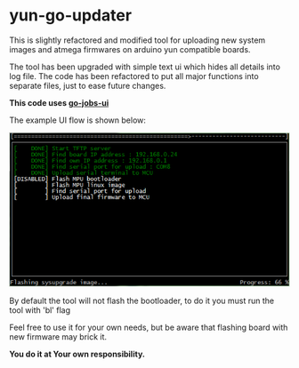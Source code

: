 # yun-go-updater

This is slightly refactored and modified tool for uploading new system images and atmega firmwares on arduino yun compatible boards.

The tool has been upgraded with simple text ui which hides all details into log file.
The code has been refactored to put all major functions into separate files, just to ease future changes.

**This code uses [go-jobs-ui](https://github.com/mic90/go-jobs-ui)**

The example UI flow is shown below:

![Screenshot](screenshot/screenshot.png)

By default the tool will not flash the bootloader, to do it you must run the tool with 'bl' flag

Feel free to use it for your own needs, but be aware that flashing board with new firmware may brick it. 

**You do it at Your own responsibility.**
